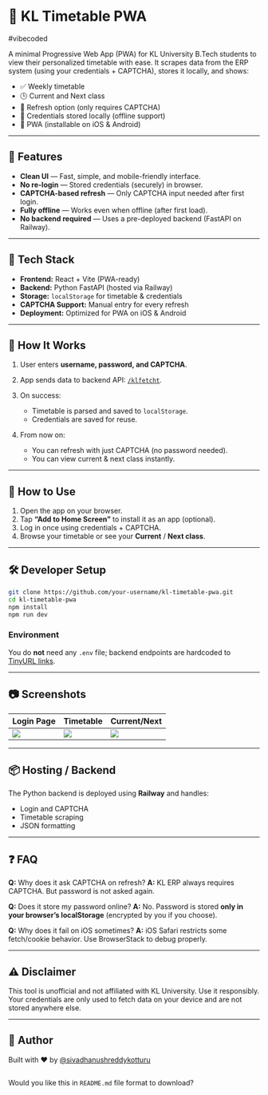

# 📅 KL Timetable PWA
#vibecoded

A minimal Progressive Web App (PWA) for KL University B.Tech students to view their personalized timetable with ease. It scrapes data from the ERP system (using your credentials + CAPTCHA), stores it locally, and shows:

* ✅ Weekly timetable
* 🕒 Current and Next class
* 🔁 Refresh option (only requires CAPTCHA)
* 🔐 Credentials stored locally (offline support)
* 📱 PWA (installable on iOS & Android)

---

## 🔧 Features

* **Clean UI** — Fast, simple, and mobile-friendly interface.
* **No re-login** — Stored credentials (securely) in browser.
* **CAPTCHA-based refresh** — Only CAPTCHA input needed after first login.
* **Fully offline** — Works even when offline (after first load).
* **No backend required** — Uses a pre-deployed backend (FastAPI on Railway).

---

## 🚀 Tech Stack

* **Frontend:** React + Vite (PWA-ready)
* **Backend:** Python FastAPI (hosted via Railway)
* **Storage:** `localStorage` for timetable & credentials
* **CAPTCHA Support:** Manual entry for every refresh
* **Deployment:** Optimized for PWA on iOS & Android

---

## 🔐 How It Works

1. User enters **username, password, and CAPTCHA**.
2. App sends data to backend API: [`/klfetcht`](https://tinyurl.com/klfetcht).
3. On success:

   * Timetable is parsed and saved to `localStorage`.
   * Credentials are saved for reuse.
4. From now on:

   * You can refresh with just CAPTCHA (no password needed).
   * You can view current & next class instantly.

---

## 📱 How to Use

1. Open the app on your browser.
2. Tap **“Add to Home Screen”** to install it as an app (optional).
3. Log in once using credentials + CAPTCHA.
4. Browse your timetable or see your **Current** / **Next class**.

---

## 🛠 Developer Setup

```bash
git clone https://github.com/your-username/kl-timetable-pwa.git
cd kl-timetable-pwa
npm install
npm run dev
```

### Environment

You do **not** need any `.env` file; backend endpoints are hardcoded to [TinyURL links](https://tinyurl.com).

---

## 📷 Screenshots

| Login Page                 | Timetable                      | Current/Next                      |
| -------------------------- | ------------------------------ | --------------------------------- |
| ![](screenshots/login.png) | ![](screenshots/timetable.png) | ![](screenshots/current_next.png) |

---

## 📦 Hosting / Backend

The Python backend is deployed using **Railway** and handles:

* Login and CAPTCHA
* Timetable scraping
* JSON formatting

---

## ❓ FAQ

**Q:** Why does it ask CAPTCHA on refresh?
**A:** KL ERP always requires CAPTCHA. But password is not asked again.

**Q:** Does it store my password online?
**A:** No. Password is stored **only in your browser’s localStorage** (encrypted by you if you choose).

**Q:** Why does it fail on iOS sometimes?
**A:** iOS Safari restricts some fetch/cookie behavior. Use BrowserStack to debug properly.

---

## ⚠️ Disclaimer

This tool is unofficial and not affiliated with KL University. Use it responsibly. Your credentials are only used to fetch data on your device and are not stored anywhere else.

---

## 🙌 Author

Built with ❤️ by [@sivadhanushreddykotturu](https://github.com/sivadhanushreddykotturu)

##
Would you like this in `README.md` file format to download?
